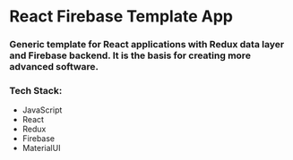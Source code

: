 # React Firebase Template App

### Generic template for React applications with Redux data layer and Firebase backend. It is the basis for creating more advanced software.

### Tech Stack:
- JavaScript
- React
- Redux
- Firebase
- MaterialUI
